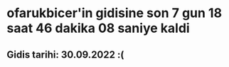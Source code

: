 # ofarukbicer'in gidisine son 7 gun 18 saat 46 dakika 08 saniye kaldi

## Gidis tarihi: 30.09.2022 :(